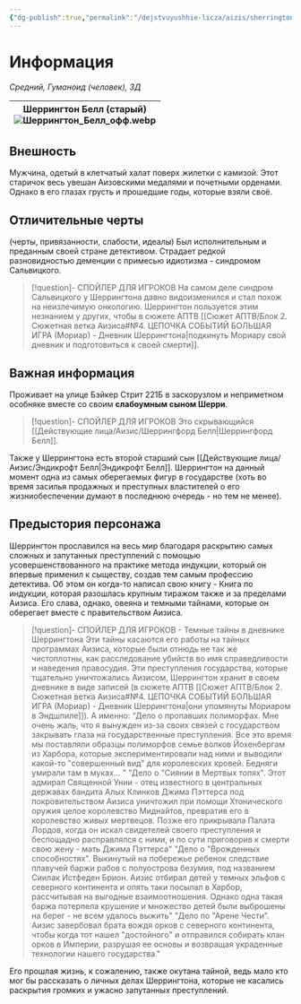 ```yaml
---
{"dg-publish":true,"permalink":"/dejstvuyushhie-licza/aizis/sherrington-bell/","dgPassFrontmatter":true}
---
```


# Информация
*Средний, Гуманоид (человек), ЗД*

| Шеррингтон Белл (старый)<br>![Шеррингтон_Белл_офф.webp](/img/user/%D0%98%D0%B7%D0%BE%D0%B1%D1%80%D0%B0%D0%B6%D0%B5%D0%BD%D0%B8%D1%8F/%D0%A8%D0%B5%D1%80%D1%80%D0%B8%D0%BD%D0%B3%D1%82%D0%BE%D0%BD_%D0%91%D0%B5%D0%BB%D0%BB_%D0%BE%D1%84%D1%84.webp) |
| --------------------------------------------------------- |
## Внешность
Мужчина, одетый в клетчатый халат поверх жилетки с камизой. Этот старичок весь увешан Аизовскими медалями и почетными орденами. Однако в его глазах грусть и прошедшие годы, которые взяли своё.
## Отличительные черты
(черты, привязанности, слабости, идеалы)
Был исполнительным и преданным своей стране детективом.
Страдает редкой разновидностью деменции с примесью идиотизма - синдромом Сальвицкого.
> [!question]- СПОЙЛЕР ДЛЯ ИГРОКОВ
> На самом деле синдром Сальвицкого у Шеррингтона давно видоизменился и стал похож на неизлечимую онкологию.
> Шеррингтон пользуется этим незнанием у других, чтобы в сюжете АПТВ [[Сюжет АПТВ/Блок 2. Сюжетная ветка Аизиса#№4. ЦЕПОЧКА СОБЫТИЙ БОЛЬШАЯ ИГРА (Мориар) - Дневник Шеррингтона\|подкинуть Мориару свой дневник и подготовиться к своей смерти]].
## Важная информация
Проживает на улице Бэйкер Стрит 221Б в заскорузлом и неприметном особняке вместе со своим **слабоумным сыном Шерри**.
> [!question]- СПОЙЛЕР ДЛЯ ИГРОКОВ
> Это скрывающийся [[Действующие лица/Аизис/Шеррингфорд Белл\|Шеррингфорд Белл]].

Также у Шеррингтона есть второй старший сын [[Действующие лица/Аизис/Эндикрофт Белл\|Эндикрофт Белл]].
Шеррингтон на данный момент одна из самых оберегаемых фигур в государстве (хоть во время засилья продажных и преступных властителей о его жизниобеспечении думают в последнюю очередь - но тем не менее).
## Предыстория персонажа
Шеррингтон прославился на весь мир благодаря раскрытию самых сложных и запутанных преступлений с помощью усовершенствованного на практике метода индукции, который он впервые применил к сыществу, создав тем самым профессию детектива. Об этом он когда-то написал свою книгу - Книга по индукции, которая разошлась крупным тиражом также и за пределами Аизиса.
Его слава, однако, овеяна и темными тайнами, которые он оберегает вместе с правительством Аизиса.
> [!question]- СПОЙЛЕР ДЛЯ ИГРОКОВ - Темные тайны в дневнике Шеррингтона
> Эти тайны касаются его работы на тайных программах Аизиса, которые были отнюдь не так же чистоплотны, как расследование убийств во имя справедливости и наведения правосудия. Эти преступления государства, которые тщательно уничтожались Аизисом, Шеррингтон хранит в своем дневнике в виде записей (в сюжете АПТВ [[Сюжет АПТВ/Блок 2. Сюжетная ветка Аизиса#№4. ЦЕПОЧКА СОБЫТИЙ БОЛЬШАЯ ИГРА (Мориар) - Дневник Шеррингтона\|они упомянуты Мориаром в Эндшпиле]]).
> А именно:
> “Дело о пропавших полиморфах. Мне очень жаль, что я вынужден из-за своих связей с государством закрывать глаза на государственные преступления. Все это время мы поставляли образцы полиморфов семье волков Йохенбергам из Харбора, которые экспериментировали над ними и выводили какой-то "совершенный вид" для королевских кровей. Бедняги умирали там в муках... " 
> "Дело о "Сиянии в Мертвых топях". Этот адмирал Священной Унии - отец известного в центральных державах бандита Алых Клинков Джима Пэттерса под покровительством Аизиса уничтожил при помощи Хтонического оружия целое королевство Миднайтов, превратив его в королевство живых мертвецов. Позже его прикрывала Палата Лордов, когда он искал свидетелей своего преступления и беспощадно расправлялся с ними, и по сути приговорив к смерти свою жену - мать Джима Пэттерса"
> "Дело о "Врожденных способностях". Выкинутый на побережье ребенок следствие плавучей баржи рабов с полуострова безумия, под названием Сиилак Истфеден Брион. Аизис отбирал детей у темных эльфов с северного континента и опять таки посылал в Харбор, рассчитывая на выгодные взаимоотношения. Однако одна такая баржа потерпела крушение и множество детей были выброшены на берег - не всем удалось выжить"
> "Дело по "Арене Чести". Аизис завербовал брата вождя орков с северного континента, чтобы когда тот нашел "достойного" и отправился собирать клан орков в Империи, разрушая ее основы и возвращая украденные технологии нашего государства."

Его прошлая жизнь, к сожалению, также окутана тайной, ведь мало кто мог бы рассказать о личных делах Шеррингтона, которые не касались раскрытия громких и ужасно запутанных преступлений.